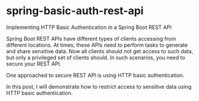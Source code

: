 # spring-basic-auth-rest-api

Implementing HTTP Basic Authentication in a Spring Boot REST API

Spring Boot REST APIs have different types of clients accessing from different locations. At times, these APIs need to perform tasks to generate and share sensitive data. Now all clients should not get access to such data, but only a privileged set of clients should. In such scenarios, you need to secure your REST API.

One approached to secure REST API is using HTTP basic authentication.

In this post, I will demonstrate how to restrict access to sensitive data using HTTP basic authentication.
